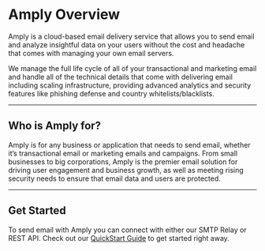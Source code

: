 # Amply Overview

Amply is a cloud-based email delivery service that allows you to send email and analyze insightful data on your users without the cost and headache that comes with managing your own email servers. 

We manage the full life cycle of all of your transactional and marketing email and handle all of the technical details that come with delivering email including scaling infrastructure, providing advanced analytics and security features like phishing defense and country whitelists/blacklists.

****

## Who is Amply for?

Amply is for any business or application that needs to send email, whether it’s transactional email or marketing emails and campaigns. From small businesses to big corporations, Amply is the premier email solution for driving user engagement and business growth, as well as meeting rising security needs to ensure that email data and users are protected.

****

## Get Started

To send email with Amply you can connect with either our SMTP Relay or REST API. Check out our [QuickStart Guide](../docs/Quickstart-Guide.md) to get started right away.
